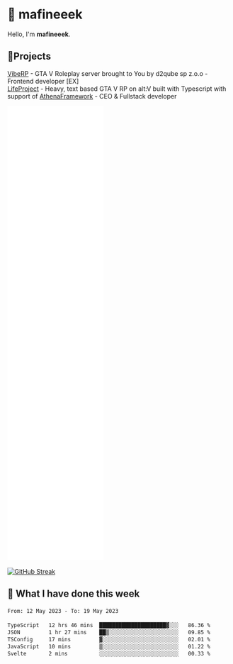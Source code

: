 # 👋 mafineeek
Hello, I'm **mafineeek**.

## 📝Projects

[VibeRP](https://v-rp.pl) - GTA V Roleplay server brought to You by d2qube sp z.o.o - Frontend developer [EX]
<br>
[LifeProject](https://github.com/LifeProject-Roleplay/) - Heavy, text based GTA V RP on alt:V built with Typescript with support of [AthenaFramework](https://github.com/Athena-Roleplay-Framework/) - CEO & Fullstack developer

![](./github-metrics.svg)

[![GitHub Streak](https://streak-stats.demolab.com/?user=mafineeek)](https://git.io/streak-stats)

## 📰 What I have done this week
<!--START_SECTION:waka-->

```text
From: 12 May 2023 - To: 19 May 2023

TypeScript   12 hrs 46 mins  █████████████████████▓░░░   86.36 %
JSON         1 hr 27 mins    ██▒░░░░░░░░░░░░░░░░░░░░░░   09.85 %
TSConfig     17 mins         ▓░░░░░░░░░░░░░░░░░░░░░░░░   02.01 %
JavaScript   10 mins         ▒░░░░░░░░░░░░░░░░░░░░░░░░   01.22 %
Svelte       2 mins          ░░░░░░░░░░░░░░░░░░░░░░░░░   00.33 %
```

<!--END_SECTION:waka-->
